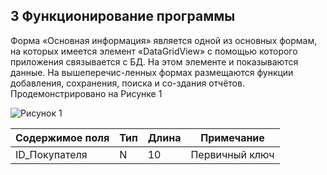  ## __3 Функционирование программы__ ##
Форма «Основная информация» является одной из основных формам, на которых имеется элемент «DataGridView» с помощью которого приложения связывается с БД. На этом элементе и показываются данные. На вышеперечис-ленных формах размещаются функции добавления, сохранения, поиска и со-здания отчётов. Продемонстрировано на Рисунке 1

![Рисунок 1](https://ibb.co/khQyktW)

| Содержимое поля | Тип | Длина | Примечание 
| -----|------| -----|------|
 ID_Покупателя | N | 10 | Первичный ключ 
